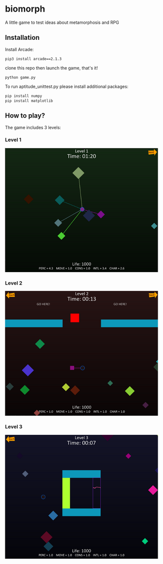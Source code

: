 # biomorph
A little game to test ideas about metamorphosis and RPG

## Installation
Install Arcade:
```
pip3 install arcade==2.1.3
```

clone this repo then launch the game, that's it!
```
python game.py
```

To run aptitude_unittest.py please install additional packages:
```
pip install numpy
pip install matplotlib
```

## How to play?
The game includes 3 levels:

### Level 1
![](images/biomorph_level1.PNG)

### Level 2
![](images/biomorph_level2.PNG)

### Level 3
![](images/biomorph_level3.PNG)
